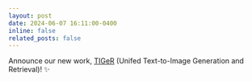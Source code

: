 ```yaml
---
layout: post
date: 2024-06-07 16:11:00-0400
inline: false
related_posts: false
---
```


Announce our new work, [TIGeR](https://tiger-t2i.github.io/) (Unifed Text-to-Image Generation and Retrieval)! :sparkles:

